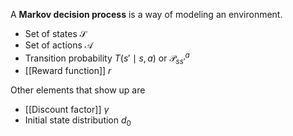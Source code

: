 A **Markov decision process** is a way of modeling an environment.

* Set of states $\mathcal{S}$
* Set of actions $\mathcal{A}$
* Transition probability $T(s' \mid s, a)$ or $\mathcal{P}^a_{ss'}$
* [[Reward function]] $r$

Other elements that show up are

* [[Discount factor]] $\gamma$
* Initial state distribution $d_0$